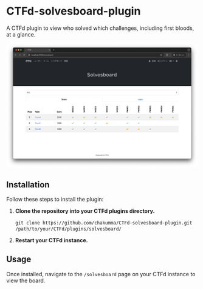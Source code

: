 # CTFd-solvesboard-plugin

A CTFd plugin to view who solved which challenges, including first bloods, at a glance.

![Solvesboard](solvesboard.png)

## Installation

Follow these steps to install the plugin:

1. **Clone the repository into your CTFd plugins directory.**

   ```
   git clone https://github.com/chakumma/CTFd-solvesboard-plugin.git /path/to/your/CTFd/plugins/solvesboard/
   ```

2. **Restart your CTFd instance.**

## Usage

Once installed, navigate to the `/solvesboard` page on your CTFd instance to view the board.
